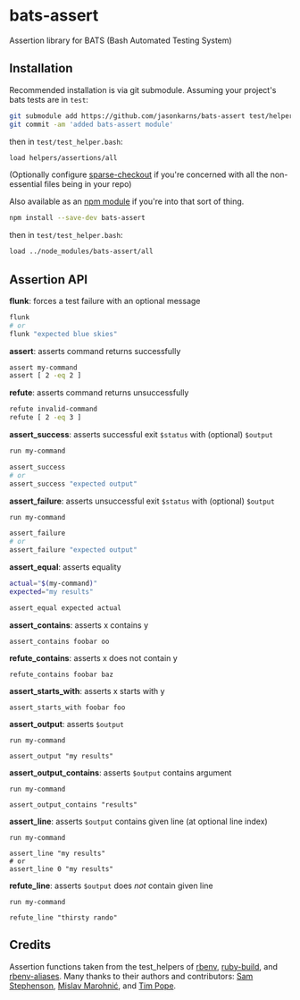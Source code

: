 # bats-assert
Assertion library for BATS (Bash Automated Testing System)

## Installation

Recommended installation is via git submodule. Assuming your project's bats
tests are in `test`:

``` sh
git submodule add https://github.com/jasonkarns/bats-assert test/helpers/assertions
git commit -am 'added bats-assert module'
```

then in `test/test_helper.bash`:

``` bash
load helpers/assertions/all
```

(Optionally configure [sparse-checkout](http://git-scm.com/docs/git-read-tree#_sparse_checkout) if you're concerned with all the non-essential files being in your repo)

Also available as an [npm module](https://www.npmjs.com/package/bats-assert) if you're into that sort of thing.

``` sh
npm install --save-dev bats-assert
```

then in `test/test_helper.bash`:

``` bash
load ../node_modules/bats-assert/all
```

## Assertion API

**flunk**: forces a test failure with an optional message

``` bash
flunk
# or
flunk "expected blue skies"
```

**assert**: asserts command returns successfully

``` bash
assert my-command
assert [ 2 -eq 2 ]
```

**refute**: asserts command returns unsuccessfully

``` bash
refute invalid-command
refute [ 2 -eq 3 ]
```

**assert_success**: asserts successful exit `$status` with (optional) `$output`

``` bash
run my-command

assert_success
# or
assert_success "expected output"
```

**assert_failure**: asserts unsuccessful exit `$status` with (optional) `$output`

``` bash
run my-command

assert_failure
# or
assert_failure "expected output"
```

**assert_equal**: asserts equality

``` bash
actual="$(my-command)"
expected="my results"

assert_equal expected actual
```

**assert_contains**: asserts x contains y

```
assert_contains foobar oo
```

**refute_contains**: asserts x does not contain y

```
refute_contains foobar baz
```

**assert_starts_with**: asserts x starts with y

```
assert_starts_with foobar foo
```

**assert_output**: asserts `$output`

```
run my-command

assert_output "my results"
```

**assert_output_contains**: asserts `$output` contains argument

```
run my-command

assert_output_contains "results"
```

**assert_line**: asserts `$output` contains given line (at optional line index)

```
run my-command

assert_line "my results"
# or
assert_line 0 "my results"
```

**refute_line**: asserts `$output` does *not* contain given line

```
run my-command

refute_line "thirsty rando"
```

## Credits

Assertion functions taken from the test_helpers of [rbenv][], [ruby-build][],
and [rbenv-aliases][]. Many thanks to their authors and contributors: [Sam
Stephenson](https://github.com/sstephenson), [Mislav
Marohnić](https://github.com/mislav), and [Tim Pope](https://github.com/tpope).

[rbenv]:https://github.com/sstephenson/rbenv
[ruby-build]:https://github.com/sstephenson/ruby-build
[rbenv-aliases]:https://github.com/tpope/rbenv-aliases
